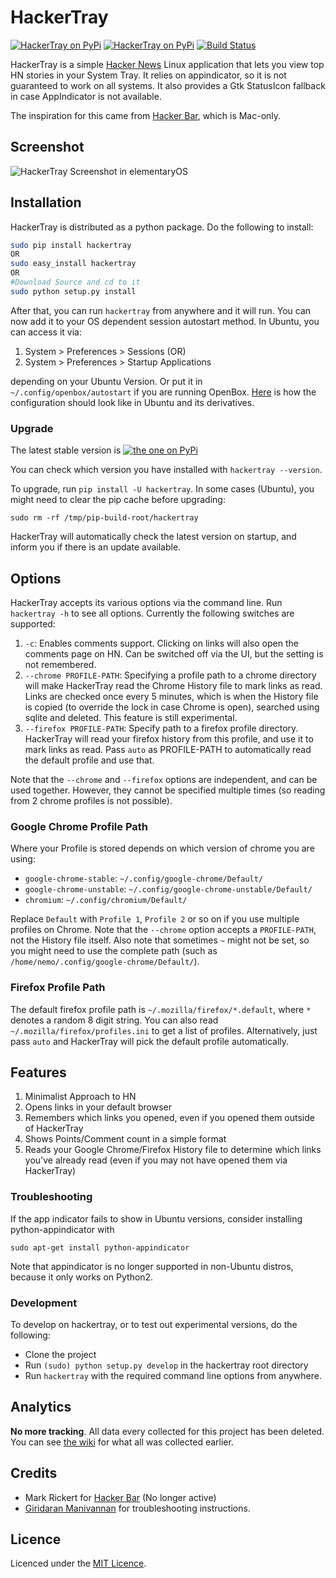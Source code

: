 # HackerTray

[![HackerTray on PyPi](https://pypip.in/v/hackertray/badge.png)](https://pypi.python.org/pypi/hackertray/)
[![HackerTray on PyPi](https://pypip.in/d/hackertray/badge.png)](https://pypi.python.org/pypi/hackertray/)
[![Build Status](https://travis-ci.org/captn3m0/hackertray.png)](https://travis-ci.org/captn3m0/hackertray)

HackerTray is a simple [Hacker News](https://news.ycombinator.com/) Linux application
that lets you view top HN stories in your System Tray. It relies on appindicator, so
it is not guaranteed to work on all systems. It also provides a Gtk StatusIcon fallback
in case AppIndicator is not available.

The inspiration for this came from [Hacker Bar](http://hackerbarapp.com), which is Mac-only.

## Screenshot

![HackerTray Screenshot in elementaryOS](http://i.imgur.com/63l3qXV.png)

## Installation

HackerTray is distributed as a python package. Do the following to install:

```sh
sudo pip install hackertray
OR
sudo easy_install hackertray
OR
#Download Source and cd to it
sudo python setup.py install
```

After that, you can run `hackertray` from anywhere and it will run. You can
now add it to your OS dependent session autostart method. In Ubuntu, you can
access it via:

1.  System > Preferences > Sessions
    (OR)
2.  System > Preferences > Startup Applications

depending on your Ubuntu Version. Or put it in `~/.config/openbox/autostart`
if you are running OpenBox. [Here](http://imgur.com/mnhIzDK) is how the
configuration should look like in Ubuntu and its derivatives.

### Upgrade

The latest stable version is [![the one on PyPi](https://pypip.in/v/hackertray/badge.png)](https://pypi.python.org/pypi/hackertray/)

You can check which version you have installed with `hackertray --version`.

To upgrade, run `pip install -U hackertray`. In some cases (Ubuntu), you might
need to clear the pip cache before upgrading:

`sudo rm -rf /tmp/pip-build-root/hackertray`

HackerTray will automatically check the latest version on startup, and inform you if there is an update available.

## Options

HackerTray accepts its various options via the command line. Run `hackertray -h` to see all options. Currently the following switches are supported:

1.  `-c`: Enables comments support. Clicking on links will also open the comments page on HN. Can be switched off via the UI, but the setting is not remembered.
2.  `--chrome PROFILE-PATH`: Specifying a profile path to a chrome directory will make HackerTray read the Chrome History file to mark links as read. Links are checked once every 5 minutes, which is when the History file is copied (to override the lock in case Chrome is open), searched using sqlite and deleted. This feature is still experimental.
3.  `--firefox PROFILE-PATH`: Specify path to a firefox profile directory. HackerTray will read your firefox history from this profile, and use it to mark links as read. Pass `auto` as PROFILE-PATH to automatically read the default profile and use that.

Note that the `--chrome` and `--firefox` options are independent, and can be used together. However, they cannot be specified multiple times (so reading from 2 chrome profiles is not possible).

### Google Chrome Profile Path

Where your Profile is stored depends on which version of chrome you are using:

-   `google-chrome-stable`: `~/.config/google-chrome/Default/`
-   `google-chrome-unstable`: `~/.config/google-chrome-unstable/Default/`
-   `chromium`: `~/.config/chromium/Default/`

Replace `Default` with `Profile 1`, `Profile 2` or so on if you use multiple profiles on Chrome. Note that the `--chrome` option accepts a `PROFILE-PATH`, not the History file itself. Also note that sometimes `~` might not be set, so you might need to use the complete path (such as `/home/nemo/.config/google-chrome/Default/`).

### Firefox Profile Path

The default firefox profile path is `~/.mozilla/firefox/*.default`, where `*` denotes a random 8 digit string. You can also read `~/.mozilla/firefox/profiles.ini` to get a list of profiles. Alternatively, just pass `auto` and HackerTray will pick the default profile automatically.

## Features

1.  Minimalist Approach to HN
2.  Opens links in your default browser
3.  Remembers which links you opened, even if you opened them outside of HackerTray
4.  Shows Points/Comment count in a simple format
5.  Reads your Google Chrome/Firefox History file to determine which links you've already read (even if you may not have opened them via HackerTray)

### Troubleshooting

If the app indicator fails to show in Ubuntu versions, consider installing
python-appindicator with

`sudo apt-get install python-appindicator`

Note that appindicator is no longer supported in non-Ubuntu distros, because it only works on Python2.

### Development

To develop on hackertray, or to test out experimental versions, do the following:

-   Clone the project
-   Run `(sudo) python setup.py develop` in the hackertray root directory
-   Run `hackertray` with the required command line options from anywhere.

## Analytics

**No more tracking**. All data every collected for this project has been deleted. You can see [the wiki](https://github.com/captn3m0/hackertray/wiki/Analytics) for what all was collected earlier.

## Credits

-   Mark Rickert for [Hacker Bar](http://hackerbarapp.com/) (No longer active)
-   [Giridaran Manivannan](https://github.com/ace03uec) for troubleshooting instructions.

## Licence

Licenced under the [MIT Licence](https://nemo.mit-license.org/).

